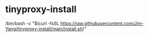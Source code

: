 # tinyproxy-install

/bin/bash -c "$(curl -fsSL https://raw.githubusercontent.com/Jim-Yang/tinyproxy-install/main/install.sh)"
